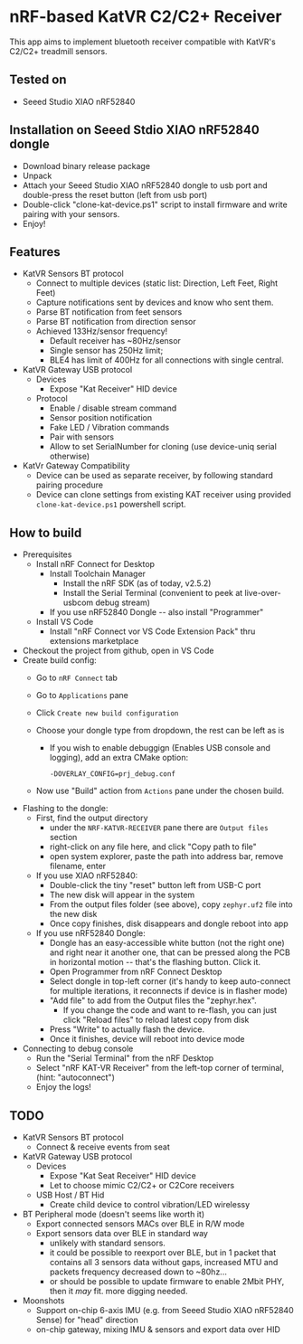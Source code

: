 # nRF-based KatVR C2/C2+ Receiver

This app aims to implement bluetooth receiver compatible with KatVR's C2/C2+ treadmill sensors.

## Tested on

- Seeed Studio XIAO nRF52840

## Installation on Seeed Stdio XIAO nRF52840 dongle

- Download binary release package
- Unpack
- Attach your Seeed Studio XIAO nRF52840 dongle to usb port and double-press the reset button (left from usb port)
- Double-click "clone-kat-device.ps1" script to install firmware and write pairing with your sensors.
- Enjoy!

## Features

- KatVR Sensors BT protocol
  - Connect to multiple devices (static list: Direction, Left Feet, Right Feet)
  - Capture notifications sent by devices and know who sent them.
  - Parse BT notification from feet sensors
  - Parse BT notification from direction sensor
  - Achieved 133Hz/sensor frequency!
    - Default receiver has ~80Hz/sensor
    - Single sensor has 250Hz limit;
    - BLE4 has limit of 400Hz for all connections with single central.
- KatVR Gateway USB protocol
  - Devices
    - Expose "Kat Receiver" HID device
  - Protocol
    - Enable / disable stream command
    - Sensor position notification
    - Fake LED / Vibration commands
    - Pair with sensors
    - Allow to set SerialNumber for cloning (use device-uniq serial otherwise)
- KatVr Gateway Compatibility
  - Device can be used as separate receiver, by following standard pairing procedure
  - Device can clone settings from existing KAT receiver using provided `clone-kat-device.ps1` powershell script.

## How to build

- Prerequisites
  - Install nRF Connect for Desktop
    - Install Toolchain Manager
      - Install the nRF SDK (as of today, v2.5.2)
      - Install the Serial Terminal (convenient to peek at live-over-usbcom debug stream)
    - If you use nRF52840 Dongle -- also install "Programmer"
  - Install VS Code
    - Install "nRF Connect vor VS Code Extension Pack" thru extensions marketplace
- Checkout the project from github, open in VS Code
- Create build config:
  - Go to `nRF Connect` tab
  - Go to `Applications` pane
  - Click `Create new build configuration`
  - Choose your dongle type from dropdown, the rest can be left as is
    - If you wish to enable debuggign (Enables USB console and logging), add an extra CMake option:

      ```shell
      -DOVERLAY_CONFIG=prj_debug.conf
      ```

  - Now use "Build" action from `Actions` pane under the chosen build.
- Flashing to the dongle:
  - First, find the output directory
    - under the `NRF-KATVR-RECEIVER` pane there are `Output files` section
    - right-click on any file here, and click "Copy path to file"
    - open system explorer, paste the path into address bar, remove filename, enter
  - If you use XIAO nRF52840:
    - Double-click the tiny "reset" button left from USB-C port
    - The new disk will appear in the system
    - From the output files folder (see above), copy `zephyr.uf2` file into the new disk
    - Once copy finishes, disk disappears and dongle reboot into app
  - If you use nRF52840 Dongle:
    - Dongle has an easy-accessible white button (not the right one) and right near it another
          one, that can be pressed along the PCB in horizontal motion -- that's the flashing button. Click it.
    - Open Programmer from nRF Connect Desktop
    - Select dongle in top-left corner (it's handy to keep auto-connect for multiple iterations, it reconnects if device is in flasher mode)
    - "Add file" to add from the Output files the "zephyr.hex".
      - If you change the code and want to re-flash, you can just click "Reload files" to reload latest copy from disk
    - Press "Write" to actually flash the device.
    - Once it finishes, device will reboot into device mode
- Connecting to debug console
  - Run the "Serial Terminal" from the nRF Desktop
  - Select "nRF KAT-VR Receiver" from the left-top corner of terminal, (hint: "autoconnect")
  - Enjoy the logs!

## TODO

- KatVR Sensors BT protocol
  - Connect & receive events from seat
- KatVR Gateway USB protocol
  - Devices
    - Expose "Kat Seat Receiver" HID device
    - Let to choose mimic C2/C2+ or C2Core receivers
  - USB Host / BT Hid
    - Create child device to control vibration/LED wirelessy
- BT Peripheral mode (doesn't seems like worth it)
  - Export connected sensors MACs over BLE in R/W mode
  - Export sensors data over BLE in standard way
    - unlikely with standard sensors.
    - it could be possible to reexport over BLE, but in 1 packet that contains all 3 sensors data without gaps, increased MTU and packets frequency decreased down to ~80hz...
    - or should be possible to update firmware to enable 2Mbit PHY, then it *may* fit. more digging needed.
- Moonshots
  - Support on-chip 6-axis IMU (e.g. from Seeed Studio XIAO nRF52840 Sense) for "head" direction
  - on-chip gateway, mixing IMU & sensors and export data over HID
